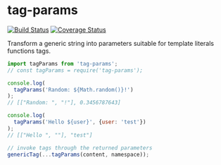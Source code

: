 # tag-params

[![Build Status](https://travis-ci.com/WebReflection/tag-params.svg?branch=master)](https://travis-ci.com/WebReflection/tag-params) [![Coverage Status](https://coveralls.io/repos/github/WebReflection/tag-params/badge.svg?branch=master)](https://coveralls.io/github/WebReflection/tag-params?branch=master)

Transform a generic string into parameters suitable for template literals functions tags.

```js
import tagParams from 'tag-params';
// const tagParams = require('tag-params');

console.log(
  tagParams('Random: ${Math.random()}!')
);
// [["Random: ", "!"], 0.3456787643]

console.log(
  tagParams('Hello ${user}', {user: 'test'})
);
// [["Hello ", ""], "test"]

// invoke tags through the returned parameters
genericTag(...tagParams(content, namespace));
```
